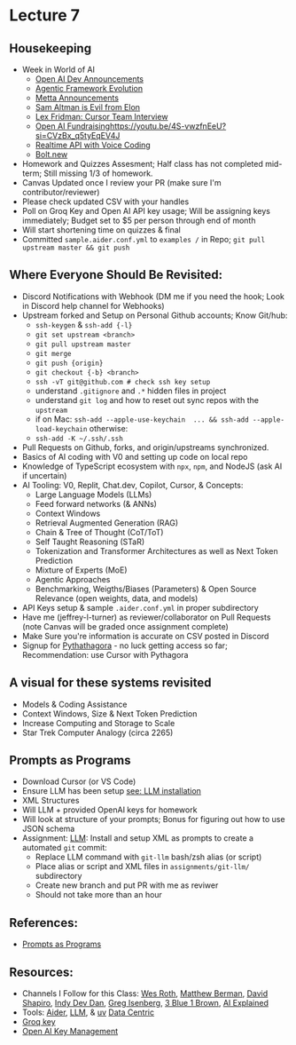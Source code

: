 # Lecture 7

## Housekeeping
- Week in World of AI
    * [Open AI Dev Announcements](https://youtu.be/i53gpiiDEbU?si=1yQeSBplEXWYDrcV)
    * [Agentic Framework Evolution](https://youtu.be/4akq4SKZxyk?si=2MsZRK7H6z1h3CHa)
    * [Metta Announcements](https://youtu.be/Hh152IbXPus?si=YotVHDzJjDpx_Ygj)
    * [Sam Altman is Evil from Elon](https://youtu.be/JP7QN_KM7nY?si=okPwrSygb814cFXz)
    * [Lex Fridman: Cursor Team Interview](https://youtu.be/oFfVt3S51T4?si=_vCXIMnHn-vc65NP)
    * [Open AI Fundraising]()https://youtu.be/4S-vwzfnEeU?si=CVzBx_q5tyEqEV4J
    * [Realtime API with Voice Coding](https://youtu.be/vN0t-kcPOXo?si=b2DYyf7affrs6bi-)
    * [Bolt.new](https://youtu.be/JnikJf0m5J4?si=Nz_0TjokcIxQptmk)
- Homework and Quizzes Assesment; Half class has not completed mid-term; Still missing 1/3 of homework.
- Canvas Updated once I review your PR (make sure I'm contributor/reviewer)
- Please check updated CSV with your handles
- Poll on Groq Key and Open AI API key usage; Will be assigning keys immediately; Budget set to $5 per person through end of month
- Will start shortening time on quizzes & final
- Committed `sample.aider.conf.yml` to `examples /` in Repo; `git pull upstream master && git push`

## Where Everyone Should Be Revisited:
- Discord Notifications with Webhook (DM me if you need the hook; Look in Discord help channel for Webhooks)
- Upstream forked and Setup on Personal Github accounts; Know Git/hub:
    * `ssh-keygen` & `ssh-add {-l}`
    * `git set upstream <branch>`
    * `git pull upstream master`
    * `git merge`
    * `git push {origin}`
    * `git checkout {-b} <branch>`
    * `ssh -vT git@github.com # check ssh key setup`
    * understand `.gitignore` and `.*` hidden files in project
    * understand `git log` and how to reset out sync repos with the `upstream`
    * if on Mac: `ssh-add --apple-use-keychain  ... && ssh-add --apple-load-keychain` otherwise:
    * `ssh-add -K ~/.ssh/.ssh`
- Pull Requests on Github, forks, and origin/upstreams synchronized.
- Basics of AI coding with V0 and setting up code on local repo
- Knowledge of TypeScript ecosystem with `npx`, `npm`, and NodeJS (ask AI if uncertain)
- AI Tooling: V0, Replit, Chat.dev, Copilot, Cursor, & Concepts:
    * Large Language Models (LLMs)
    * Feed forward networks (& ANNs)
    * Context Windows
    * Retrieval Augmented Generation (RAG)
    * Chain & Tree of Thought (CoT/ToT)
    * Self Taught Reasoning (STaR)
    * Tokenization and Transformer Architectures as well as Next Token Prediction
    * Mixture of Experts (MoE)
    * Agentic Approaches
    * Benchmarking, Weigths/Biases (Parameters) & Open Source Relevance (open weights, data, and models)
- API Keys setup & sample `.aider.conf.yml` in proper subdirectory
- Have me (jeffrey-l-turner) as reviewer/collaborator on Pull Requests (note Canvas will be graded once assignment complete)
- Make Sure you're information is accurate on CSV posted in Discord
- Signup for [Pythathagora](https://www.pythagora.ai) - no luck getting access so far; Recommendation: use Cursor with Pythagora

## A visual for these systems revisited
- Models & Coding Assistance
- Context Windows, Size & Next Token Prediction
- Increase Computing and Storage to Scale
- Star Trek Computer Analogy (circa 2265)

## Prompts as Programs
- Download Cursor (or VS Code)
- Ensure LLM has been setup [see: LLM installation](./lecture05.md)
- XML Structures
- Will LLM + provided OpenAI keys for homework
- Will look at structure of your prompts; Bonus for figuring out how to use JSON schema
- Assignment: [LLM](https://github.com/simonw/llm): Install and setup XML as prompts to create a automated `git` commit:
    * Replace LLM command with `git-llm` bash/zsh alias (or script)
    * Place alias or script and XML files in `assignments/git-llm/` subdirectory
    * Create new branch and put PR with me as reviwer
    * Should not take more than an hour

## References:
- [Prompts as Programs](https://youtu.be/IQI5BZlVI3Y?si=FuNUtqfFVVV_BZ6y)

## Resources:
- Channels I Follow for this Class: [Wes Roth](https://www.youtube.com/@WesRoth), [Matthew Berman](https://www.youtube.com/@matthew_berman), [David Shapiro](https://www.youtube.com/@DaveShap/videos), [Indy Dev Dan](https://www.youtube.com/@indydevdan), [Greg Isenberg](https://www.youtube.com/@GregIsenberg), [3 Blue 1 Brown](https://www.youtube.com/@3blue1brown), [AI Explained](https://www.youtube.com/@3blue1brown)
- Tools: [Aider](https://aider.chat/), [LLM](https://github.com/simonw/llm), & [uv](https://github.com/astral-sh/uv) [Data Centric](https://youtube.com/@data-centric?si=SjrEhrokPgsDoeYF)
- [Groq key](https://console.groq.com/keys)
- [Open AI Key Management](https://platform.openai.com/)
